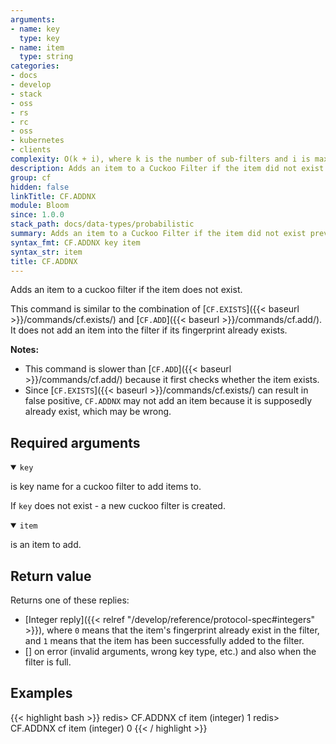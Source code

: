 ```yaml
---
arguments:
- name: key
  type: key
- name: item
  type: string
categories:
- docs
- develop
- stack
- oss
- rs
- rc
- oss
- kubernetes
- clients
complexity: O(k + i), where k is the number of sub-filters and i is maxIterations
description: Adds an item to a Cuckoo Filter if the item did not exist previously.
group: cf
hidden: false
linkTitle: CF.ADDNX
module: Bloom
since: 1.0.0
stack_path: docs/data-types/probabilistic
summary: Adds an item to a Cuckoo Filter if the item did not exist previously.
syntax_fmt: CF.ADDNX key item
syntax_str: item
title: CF.ADDNX
---
```

Adds an item to a cuckoo filter if the item does not exist.

This command is similar to the combination of [`CF.EXISTS`]({{< baseurl >}}/commands/cf.exists/) and [`CF.ADD`]({{< baseurl >}}/commands/cf.add/). It does not add an item into the filter if its fingerprint already exists.

<note><b>Notes:</b>

- This command is slower than [`CF.ADD`]({{< baseurl >}}/commands/cf.add/) because it first checks whether the item exists.
- Since [`CF.EXISTS`]({{< baseurl >}}/commands/cf.exists/) can result in false positive, `CF.ADDNX` may not add an item because it is supposedly already exist, which may be wrong.

</note>

## Required arguments

<details open><summary><code>key</code></summary>

is key name for a cuckoo filter to add items to.

If `key` does not exist - a new cuckoo filter is created.
</details>

<details open><summary><code>item</code></summary>

is an item to add.
</details>

## Return value

Returns one of these replies:

- [Integer reply]({{< relref "/develop/reference/protocol-spec#integers" >}}), where `0` means that the item's fingerprint already exist in the filter, and `1` means that the item has been successfully added to the filter.
- [] on error (invalid arguments, wrong key type, etc.) and also when the filter is full.

## Examples

{{< highlight bash >}}
redis> CF.ADDNX cf item
(integer) 1
redis> CF.ADDNX cf item
(integer) 0
{{< / highlight >}}
